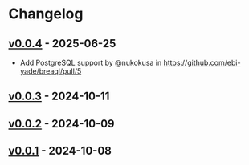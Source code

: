 # Changelog

## [v0.0.4](https://github.com/ebi-yade/breaql/compare/v0.0.3...v0.0.4) - 2025-06-25
- Add PostgreSQL support by @nukokusa in https://github.com/ebi-yade/breaql/pull/5

## [v0.0.3](https://github.com/ebi-yade/breaql/compare/v0.0.2...v0.0.3) - 2024-10-11

## [v0.0.2](https://github.com/ebi-yade/breaql/compare/v0.0.1...v0.0.2) - 2024-10-09

## [v0.0.1](https://github.com/ebi-yade/breaql/commits/v0.0.1) - 2024-10-08

